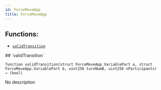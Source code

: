 ```yaml
---
id: ForceMoveApp
title: ForceMoveApp
---
```


## Functions:
- [`validTransition`](#validTransition)


<a id=validTransition />
## `validTransition`

```solidity
function validTransition(struct ForceMoveApp.VariablePart a, struct ForceMoveApp.VariablePart b, uint256 turnNumB, uint256 nParticipants) → (bool)
```

No description




